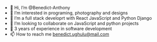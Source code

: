 - 👋 Hi, I’m @Benedict-Anthony
- 👀 I’m interested in programing, photography and designs
- 🌱 I’m a full stack developrt with React JavaScript and Python Django
- 💞️ I’m looking to collaborate on JavaScript and python projects
- 🌱 3 years of experience in software development
- 📫 How to reach me benedict.ughulu@mail.com

<!---
Benedict-Anthony/Benedict-Anthony is a ✨ special ✨ repository because its `README.md` (this file) appears on your GitHub profile.
You can click the Preview link to take a look at your changes.
--->
